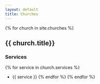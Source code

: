 ```yaml
---
layout: default
title: Churches
---
```

{% for church in site.churches %}
## {{ church.title}}

### Services
{% for service in church.services %}
- {{ service }}
{% endfor %}
{% endfor %}